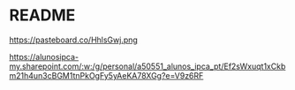 # README #

https://pasteboard.co/HhlsGwj.png

https://alunosipca-my.sharepoint.com/:w:/g/personal/a50551_alunos_ipca_pt/Ef2sWxuqt1xCkbm21h4un3cBGM1tnPkOgFy5yAeKA78XGg?e=V9z6RF